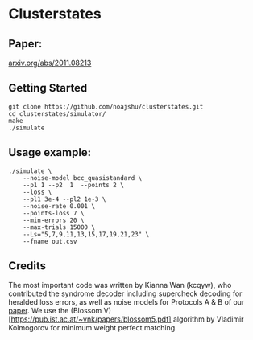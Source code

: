 # Clusterstates

## Paper:
[arxiv.org/abs/2011.08213](https://arxiv.org/abs/2011.08213)


## Getting Started
```
git clone https://github.com/noajshu/clusterstates.git
cd clusterstates/simulator/
make
./simulate
```

## Usage example:
```
./simulate \
    --noise-model bcc_quasistandard \
    --p1 1 --p2  1  --points 2 \
    --loss \
    --pl1 3e-4 --pl2 1e-3 \
    --noise-rate 0.001 \
    --points-loss 7 \
    --min-errors 20 \
    --max-trials 15000 \
    --Ls="5,7,9,11,13,15,17,19,21,23" \
    --fname out.csv
```

## Credits
The most important code was written by Kianna Wan (kcqyw), who contributed the syndrome decoder including supercheck decoding for heralded loss errors, as well as noise models for Protocols A & B of our [paper](https://arxiv.org/abs/2011.08213). We use the (Blossom V)[https://pub.ist.ac.at/~vnk/papers/blossom5.pdf] algorithm by Vladimir Kolmogorov for minimum weight perfect matching.
